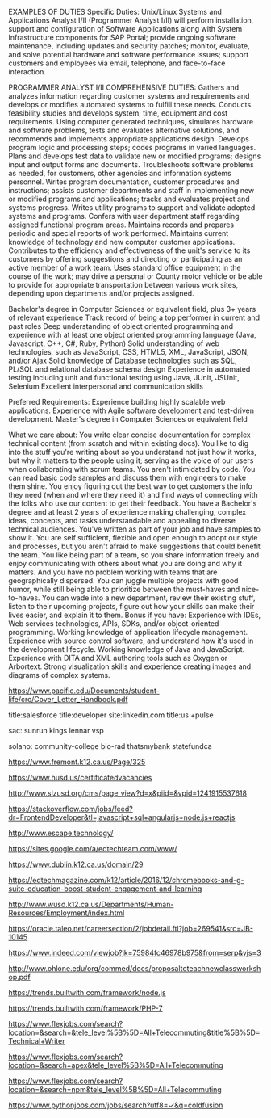 EXAMPLES OF DUTIES
Specific Duties:
Unix/Linux Systems and Applications Analyst I/II (Programmer Analyst I/II) will perform installation, support and configuration of Software Applications along with System Infrastructure components for SAP Portal; provide ongoing software maintenance, including updates and security patches; monitor, evaluate, and solve potential hardware and software performance issues; support customers and employees via email, telephone, and face-to-face interaction.

PROGRAMMER ANALYST I/II COMPREHENSIVE DUTIES:
Gathers and analyzes information regarding customer systems and requirements and develops or modifies automated systems to fulfill these needs. Conducts feasibility studies and develops system, time, equipment and cost requirements. Using computer generated techniques, simulates hardware and software problems, tests and evaluates alternative solutions, and recommends and implements appropriate applications design. Develops program logic and processing steps; codes programs in varied languages. Plans and develops test data to validate new or modified programs; designs input and output forms and documents. Troubleshoots software problems as needed, for customers, other agencies and information systems personnel. Writes program documentation, customer procedures and instructions; assists customer departments and staff in implementing new or modified programs and applications; tracks and evaluates project and systems progress. Writes utility programs to support and validate adopted systems and programs. Confers with user department staff regarding assigned functional program areas. Maintains records and prepares periodic and special reports of work performed. Maintains current knowledge of technology and new computer customer applications. Contributes to the efficiency and effectiveness of the unit's service to its customers by offering suggestions and directing or participating as an active member of a work team. Uses standard office equipment in the course of the work; may drive a personal or County motor vehicle or be able to provide for appropriate transportation between various work sites, depending upon departments and/or projects assigned.


Bachelor's degree in Computer Sciences or equivalent field, plus 3+ years of relevant experience
Track record of being a top performer in current and past roles
Deep understanding of object oriented programming and experience with at least one object oriented programming language (Java, Javascript, C++, C#, Ruby, Python)
Solid understanding of web technologies, such as JavaScript, CSS, HTML5, XML, JavaScript, JSON, and/or Ajax
Solid knowledge of Database technologies such as SQL, PL/SQL and relational database schema design
Experience in automated testing including unit and functional testing using Java, JUnit, JSUnit, Selenium
Excellent interpersonal and communication skills

Preferred Requirements:
Experience building highly scalable web applications.
Experience with Agile software development and test-driven development.
Master's degree in Computer Sciences or equivalent field



What we care about:
You write clear concise documentation for complex technical content (from scratch and within existing docs).
You like to dig into the stuff you're writing about so you understand not just how it works, but why it matters to the people using it; serving as the voice of our users when collaborating with scrum teams.
You aren't intimidated by code. You can read basic code samples and discuss them with engineers to make them shine.
You enjoy figuring out the best way to get customers the info they need (when and where they need it) and find ways of connecting with the folks who use our content to get their feedback.
You have a Bachelor's degree and at least 2 years of experience making challenging, complex ideas, concepts, and tasks understandable and appealing to diverse technical audiences.
You've written as part of your job and have samples to show it.
You are self sufficient, flexible and open enough to adopt our style and processes, but you aren't afraid to make suggestions that could benefit the team.
You like being part of a team, so you share information freely and enjoy communicating with others about what you are doing and why it matters. And you have no problem working with teams that are geographically dispersed.
You can juggle multiple projects with good humor, while still being able to prioritize between the must-haves and nice-to-haves.
You can wade into a new department, review their existing stuff, listen to their upcoming projects, figure out how your skills can make their lives easier, and explain it to them.
Bonus if you have:
Experience with IDEs, Web services technologies, APIs, SDKs, and/or object-oriented programming.
Working knowledge of application lifecycle management.
Experience with source control software, and understand how it's used in the development lifecycle.
Working knowledge of Java and JavaScript.
Experience with DITA and XML authoring tools such as Oxygen or Arbortext.
Strong visualization skills and experience creating images and diagrams of complex systems.

https://www.pacific.edu/Documents/student-life/crc/Cover_Letter_Handbook.pdf

title:salesforce title:developer site:linkedin.com title:us +pulse

sac: sunrun kings lennar vsp

solano: community-college bio-rad thatsmybank statefundca

https://www.fremont.k12.ca.us/Page/325

https://www.husd.us/certificatedvacancies

http://www.slzusd.org/cms/page_view?d=x&piid=&vpid=1241915537618

https://stackoverflow.com/jobs/feed?dr=FrontendDeveloper&tl=javascript+sql+angularjs+node.js+reactjs

http://www.escape.technology/

https://sites.google.com/a/edtechteam.com/www/

https://www.dublin.k12.ca.us/domain/29

https://edtechmagazine.com/k12/article/2016/12/chromebooks-and-g-suite-education-boost-student-engagement-and-learning

http://www.wusd.k12.ca.us/Departments/Human-Resources/Employment/index.html

https://oracle.taleo.net/careersection/2/jobdetail.ftl?job=269541&src=JB-10145

https://www.indeed.com/viewjob?jk=75984fc46978b975&from=serp&vjs=3

http://www.ohlone.edu/org/commed/docs/proposaltoteachnewclassworkshop.pdf

https://trends.builtwith.com/framework/node.js

https://trends.builtwith.com/framework/PHP-7

https://www.flexjobs.com/search?location=&search=&tele_level%5B%5D=All+Telecommuting&title%5B%5D=Technical+Writer

https://www.flexjobs.com/search?location=&search=apex&tele_level%5B%5D=All+Telecommuting

https://www.flexjobs.com/search?location=&search=npm&tele_level%5B%5D=All+Telecommuting

https://www.pythonjobs.com/jobs/search?utf8=✓&q=coldfusion